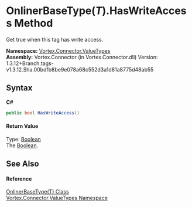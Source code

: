 # OnlinerBaseType(*T*).HasWriteAccess Method 
 

Get true when this tag has write access.

**Namespace:**&nbsp;<a href="N_Vortex_Connector_ValueTypes.md">Vortex.Connector.ValueTypes</a><br />**Assembly:**&nbsp;Vortex.Connector (in Vortex.Connector.dll) Version: 1.3.12+Branch.tags-v1.3.12.Sha.00bdfb8be9e078a68c552d3a1d81a8775d48ab55

## Syntax

**C#**<br />
``` C#
public bool HasWriteAccess()
```


#### Return Value
Type: <a href="https://docs.microsoft.com/dotnet/api/system.boolean" target="_blank">Boolean</a><br />The <a href="https://docs.microsoft.com/dotnet/api/system.boolean" target="_blank">Boolean</a>.

## See Also


#### Reference
<a href="T_Vortex_Connector_ValueTypes_OnlinerBaseType_1.md">OnlinerBaseType(T) Class</a><br /><a href="N_Vortex_Connector_ValueTypes.md">Vortex.Connector.ValueTypes Namespace</a><br />